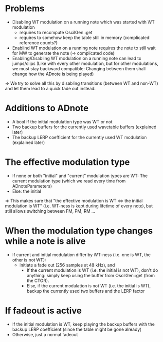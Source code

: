# Problems

* Disabling WT modulation on a running note which was started with WT modulation
  - requires to recompute OscilGen::get
  - requires to somehow keep the table still in memory (complicated reference counts?)
* Enablind WT modulation on a running note requires the note to still wait for MW to generate the note (=> complicated code)
* Enabling/Disabling WT modulation on a running note can lead to jumps/clips (Like with every other modulation, but for other modulations, we must stay backward compatible: Changing between them shall change how the ADnote is being played)

=> We try to solve all this by disabling transitions (between WT and non-WT) and let them lead to a quick fade out instead.

# Additions to ADnote

* A bool if the initial modulation type was WT or not
* Two backup buffers for the currently used wavetable buffers (explained later)
* The backup LERP coefficient for the currently used WT modulation (explained later)

# The effective modulation type

* If none or both "initial" and "current" modulation types are WT: The current modulation type (which we read every time from ADnoteParameters)
* Else: the initial

=> This makes sure that "the effective modulation is WT <=> the initial modulation is WT" (i.e. WT-ness is kept during lifetime of every note), but still allows switching between FM, PM, RM ...

# When the modulation type changes while a note is alive

* If current and initial modulation differ by WT-ness (i.e. one is WT, the other is not WT):
  - Initiate a fade out (256 samples at 48 kHz), and
    * If the current modulation is WT (i.e. the initial is not WT), don't do anything: simply keep using the buffer from OscilGen::get (from the CTOR).
    * Else, if the current modulation is not WT (i.e. the initial is WT), backup the currently used two buffers and the LERP factor

# If fadeout is active

* If the initial modulation is WT, keep playing the backup buffers with the backup LERP coefficient (since the table might be gone already)
* Otherwise, just a normal fadeout

